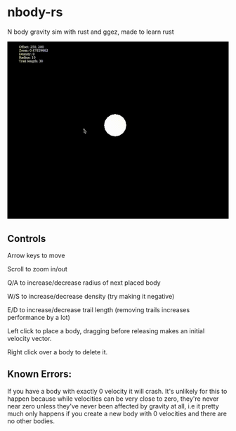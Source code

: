 # nbody-rs
N body gravity sim with rust and ggez, made to learn rust

![](preview.gif)


## Controls

Arrow keys to move

Scroll to zoom in/out

Q/A to increase/decrease radius of next placed body

W/S to increase/decrease density (try making it negative)

E/D to increase/decrease trail length (removing trails increases performance by a lot)

Left click to place a body, dragging before releasing makes an initial velocity vector.

Right click over a body to delete it.

## Known Errors:

If you have a body with exactly 0 velocity it will crash. It's unlikely for this to happen because while velocities can be very close to zero, they're never near zero unless they've never been affected by gravity at all, i.e it pretty much only happens if you create a new body with 0 velocities and there are no other bodies.
